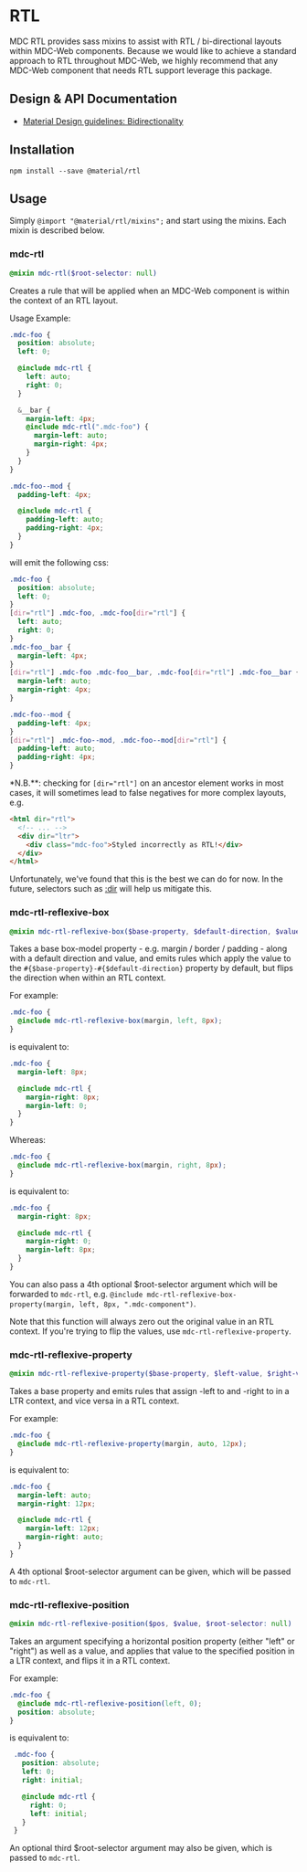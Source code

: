 <!--docs:
title: "RTL"
layout: detail
section: components
excerpt: "Right-to-left and bi-directional text layout via SCSS helpers."
path: /catalog/rtl/
-->

# RTL

MDC RTL provides sass mixins to assist with RTL / bi-directional layouts within MDC-Web components.
Because we would like to achieve a standard approach to RTL throughout MDC-Web, we highly recommend
that any MDC-Web component that needs RTL support leverage this package.

## Design & API Documentation

<ul class="icon-list">
  <li class="icon-list-item icon-list-item--spec">
    <a href="https://material.io/guidelines/usability/bidirectionality.html">Material Design guidelines: Bidirectionality</a>
  </li>
</ul>

## Installation

```
npm install --save @material/rtl
```

## Usage

Simply `@import "@material/rtl/mixins";` and start using the mixins. Each mixin is described below.

### mdc-rtl

```scss
@mixin mdc-rtl($root-selector: null)
```

Creates a rule that will be applied when an MDC-Web component is within the context of an RTL layout.

Usage Example:

```scss
.mdc-foo {
  position: absolute;
  left: 0;

  @include mdc-rtl {
    left: auto;
    right: 0;
  }

  &__bar {
    margin-left: 4px;
    @include mdc-rtl(".mdc-foo") {
      margin-left: auto;
      margin-right: 4px;
    }
  }
}

.mdc-foo--mod {
  padding-left: 4px;

  @include mdc-rtl {
    padding-left: auto;
    padding-right: 4px;
  }
}
```

will emit the following css:

```css
.mdc-foo {
  position: absolute;
  left: 0;
}
[dir="rtl"] .mdc-foo, .mdc-foo[dir="rtl"] {
  left: auto;
  right: 0;
}
.mdc-foo__bar {
  margin-left: 4px;
}
[dir="rtl"] .mdc-foo .mdc-foo__bar, .mdc-foo[dir="rtl"] .mdc-foo__bar {
  margin-left: auto;
  margin-right: 4px;
}

.mdc-foo--mod {
  padding-left: 4px;
}
[dir="rtl"] .mdc-foo--mod, .mdc-foo--mod[dir="rtl"] {
  padding-left: auto;
  padding-right: 4px;
}
```
*N.B.**: checking for `[dir="rtl"]` on an ancestor element works in most cases, it will sometimes
lead to false negatives for more complex layouts, e.g.

```html
<html dir="rtl">
  <!-- ... -->
  <div dir="ltr">
    <div class="mdc-foo">Styled incorrectly as RTL!</div>
  </div>
</html>
```

Unfortunately, we've found that this is the best we can do for now. In the future, selectors such
as [:dir](http://mdn.io/:dir) will help us mitigate this.

### mdc-rtl-reflexive-box

```scss
@mixin mdc-rtl-reflexive-box($base-property, $default-direction, $value, $root-selector: null)
```

Takes a base box-model property - e.g. margin / border / padding - along with a default
direction and value, and emits rules which apply the value to the
`#{$base-property}-#{$default-direction}` property by default, but flips the direction
when within an RTL context.

For example:

```scss
.mdc-foo {
  @include mdc-rtl-reflexive-box(margin, left, 8px);
}
```
is equivalent to:

```scss
.mdc-foo {
  margin-left: 8px;

  @include mdc-rtl {
    margin-right: 8px;
    margin-left: 0;
  }
}
```

Whereas:

```scss
.mdc-foo {
  @include mdc-rtl-reflexive-box(margin, right, 8px);
}
```
is equivalent to:

```scss
.mdc-foo {
  margin-right: 8px;

  @include mdc-rtl {
    margin-right: 0;
    margin-left: 8px;
  }
}
```

You can also pass a 4th optional $root-selector argument which will be forwarded to `mdc-rtl`,
e.g. `@include mdc-rtl-reflexive-box-property(margin, left, 8px, ".mdc-component")`.

Note that this function will always zero out the original value in an RTL context. If you're
trying to flip the values, use `mdc-rtl-reflexive-property`.

### mdc-rtl-reflexive-property

```scss
@mixin mdc-rtl-reflexive-property($base-property, $left-value, $right-value, $root-selector: null)
```

Takes a base property and emits rules that assign <base-property>-left to <left-value> and
<base-property>-right to <right-value> in a LTR context, and vice versa in a RTL context.

For example:

```scss
.mdc-foo {
  @include mdc-rtl-reflexive-property(margin, auto, 12px);
}
```
is equivalent to:

```scss
.mdc-foo {
  margin-left: auto;
  margin-right: 12px;

  @include mdc-rtl {
    margin-left: 12px;
    margin-right: auto;
  }
}
```

A 4th optional $root-selector argument can be given, which will be passed to `mdc-rtl`.

### mdc-rtl-reflexive-position

```scss
@mixin mdc-rtl-reflexive-position($pos, $value, $root-selector: null)
```

Takes an argument specifying a horizontal position property (either "left" or "right") as well
as a value, and applies that value to the specified position in a LTR context, and flips it in a
RTL context.

For example:

```scss
.mdc-foo {
  @include mdc-rtl-reflexive-position(left, 0);
  position: absolute;
}
```
is equivalent to:

```scss
 .mdc-foo {
   position: absolute;
   left: 0;
   right: initial;

   @include mdc-rtl {
     right: 0;
     left: initial;
   }
 }
```

An optional third $root-selector argument may also be given, which is passed to `mdc-rtl`.
